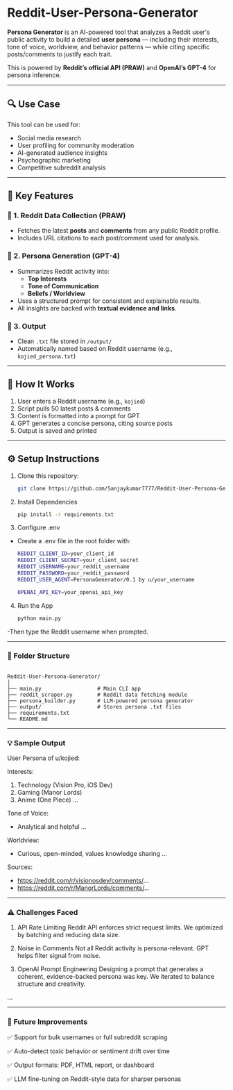 # Reddit-User-Persona-Generator

**Persona Generator** is an AI-powered tool that analyzes a Reddit user's public activity to build a detailed **user persona** — including their interests, tone of voice, worldview, and behavior patterns — while citing specific posts/comments to justify each trait.

This is powered by **Reddit’s official API (PRAW)** and **OpenAI’s GPT-4** for persona inference.

---

## 🔍 Use Case

This tool can be used for:

- Social media research
- User profiling for community moderation
- AI-generated audience insights
- Psychographic marketing
- Competitive subreddit analysis

---

## 🚀 Key Features

### 🧬 1. Reddit Data Collection (PRAW)
- Fetches the latest **posts** and **comments** from any public Reddit profile.
- Includes URL citations to each post/comment used for analysis.

### 🤖 2. Persona Generation (GPT-4)
- Summarizes Reddit activity into:
  - **Top Interests**
  - **Tone of Communication**
  - **Beliefs / Worldview**
- Uses a structured prompt for consistent and explainable results.
- All insights are backed with **textual evidence and links**.

### 📄 3. Output
- Clean `.txt` file stored in `/output/`
- Automatically named based on Reddit username (e.g., `kojied_persona.txt`)

---

## 🧪 How It Works

1. User enters a Reddit username (e.g., `kojied`)
2. Script pulls 50 latest posts & comments
3. Content is formatted into a prompt for GPT
4. GPT generates a concise persona, citing source posts
5. Output is saved and printed

---

## ⚙️ Setup Instructions

1. Clone this repository:
   ```bash
   git clone https://github.com/Sanjaykumar7777/Reddit-User-Persona-Generator.git

2. Install Dependencies
   ```bash
   pip install -r requirements.txt

3. Configure .env

- Create a .env file in the root folder with:

   ```bash
   REDDIT_CLIENT_ID=your_client_id
   REDDIT_CLIENT_SECRET=your_client_secret
   REDDIT_USERNAME=your_reddit_username
   REDDIT_PASSWORD=your_reddit_password
   REDDIT_USER_AGENT=PersonaGenerator/0.1 by u/your_username
  
   OPENAI_API_KEY=your_openai_api_key

4. Run the App
   ```bash
   python main.py

-Then type the Reddit username when prompted.

---

### 📁 Folder Structure

```

Reddit-User-Persona-Generator/
│
├── main.py                  # Main CLI app
├── reddit_scraper.py        # Reddit data fetching module
├── persona_builder.py       # LLM-powered persona generator
├── output/                  # Stores persona .txt files
├── requirements.txt
└── README.md

```

---

### 💡 Sample Output

User Persona of u/kojied:

Interests:
1. Technology (Vision Pro, iOS Dev)
2. Gaming (Manor Lords)
3. Anime (One Piece)
...

Tone of Voice:
- Analytical and helpful
...

Worldview:
- Curious, open-minded, values knowledge sharing
...

Sources:
- https://reddit.com/r/visionosdev/comments/...
- https://reddit.com/r/ManorLords/comments/...

---

### ⚠️ Challenges Faced

1. API Rate Limiting
Reddit API enforces strict request limits. We optimized by batching and reducing data size.

2. Noise in Comments
Not all Reddit activity is persona-relevant. GPT helps filter signal from noise.

3. OpenAI Prompt Engineering
Designing a prompt that generates a coherent, evidence-backed persona was key. We iterated to balance structure and creativity.

...

---

### 🌱 Future Improvements

✅ Support for bulk usernames or full subreddit scraping

✅ Auto-detect toxic behavior or sentiment drift over time

✅ Output formats: PDF, HTML report, or dashboard

✅ LLM fine-tuning on Reddit-style data for sharper personas

